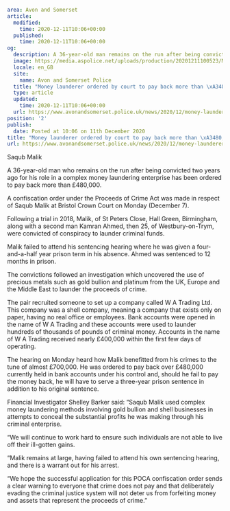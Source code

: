 ```yaml
area: Avon and Somerset
article:
  modified:
    time: 2020-12-11T10:06+00:00
  published:
    time: 2020-12-11T10:06+00:00
og:
  description: A 36-year-old man remains on the run after being convicted in 2008 for a money laundering offence.
  image: https://media.aspolice.net/uploads/production/20201211100523/Malik-image-website.jpg
  locale: en_GB
  site:
    name: Avon and Somerset Police
  title: "Money launderer ordered by court to pay back more than \xA3480,000 | Avon and Somerset Police"
  type: article
  updated:
    time: 2020-12-11T10:06+00:00
  url: https://www.avonandsomerset.police.uk/news/2020/12/money-launderer-ordered-by-court-to-pay-back-more-than-480000/
position: '2'
publish:
  date: Posted at 10:06 on 11th December 2020
title: "Money launderer ordered by court to pay back more than \xA3480,000 | Avon and Somerset Police"
url: https://www.avonandsomerset.police.uk/news/2020/12/money-launderer-ordered-by-court-to-pay-back-more-than-480000/
```

Saqub Malik

A 36-year-old man who remains on the run after being convicted two years ago for his role in a complex money laundering enterprise has been ordered to pay back more than £480,000.

A confiscation order under the Proceeds of Crime Act was made in respect of Saqub Malik at Bristol Crown Court on Monday (December 7).

Following a trial in 2018, Malik, of St Peters Close, Hall Green, Birmingham, along with a second man Kamran Ahmed, then 25, of Westbury-on-Trym, were convicted of conspiracy to launder criminal funds.

Malik failed to attend his sentencing hearing where he was given a four-and-a-half year prison term in his absence. Ahmed was sentenced to 12 months in prison.

The convictions followed an investigation which uncovered the use of precious metals such as gold bullion and platinum from the UK, Europe and the Middle East to launder the proceeds of crime.

The pair recruited someone to set up a company called W A Trading Ltd. This company was a shell company, meaning a company that exists only on paper, having no real office or employees. Bank accounts were opened in the name of W A Trading and these accounts were used to launder hundreds of thousands of pounds of criminal money. Accounts in the name of W A Trading received nearly £400,000 within the first few days of operating.

The hearing on Monday heard how Malik benefitted from his crimes to the tune of almost £700,000. He was ordered to pay back over £480,000 currently held in bank accounts under his control and, should he fail to pay the money back, he will have to serve a three-year prison sentence in addition to his original sentence.

Financial Investigator Shelley Barker said: “Saqub Malik used complex money laundering methods involving gold bullion and shell businesses in attempts to conceal the substantial profits he was making through his criminal enterprise.

“We will continue to work hard to ensure such individuals are not able to live off their ill-gotten gains.

“Malik remains at large, having failed to attend his own sentencing hearing, and there is a warrant out for his arrest.

“We hope the successful application for this POCA confiscation order sends a clear warning to everyone that crime does not pay and that deliberately evading the criminal justice system will not deter us from forfeiting money and assets that represent the proceeds of crime.”
